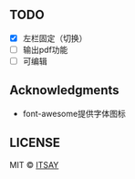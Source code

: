 ## TODO
- [x] 左栏固定（切换）
- [ ] 输出pdf功能
- [ ] 可编辑

## Acknowledgments
- font-awesome提供字体图标

## LICENSE

MIT © [ITSAY](http://blog.if2er.com)